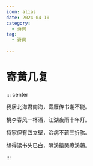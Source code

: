 ```yaml
---
icon: alias
date: 2024-04-10
category:
  - 诗词
tag:
  - 诗词
  
---
```


# 寄黄几复

<!-- more -->




::: center

我居北海君南海，寄雁传书谢不能。

桃李春风一杯酒，江湖夜雨十年灯。

持家但有四立壁，治病不蕲三折肱。

想得读书头已白，隔溪猿哭瘴溪藤。

:::